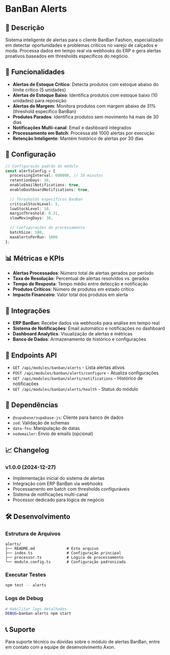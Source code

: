 # BanBan Alerts

## 📝 Descrição
Sistema inteligente de alertas para o cliente BanBan Fashion, especializado em detectar oportunidades e problemas críticos no varejo de calçados e moda. Processa dados em tempo real via webhooks do ERP e gera alertas proativos baseados em thresholds específicos do negócio.

## 🎯 Funcionalidades
- **Alertas de Estoque Crítico**: Detecta produtos com estoque abaixo do limite crítico (5 unidades)
- **Alertas de Estoque Baixo**: Identifica produtos com estoque baixo (10 unidades) para reposição
- **Alertas de Margem**: Monitora produtos com margem abaixo de 31% (threshold específico BanBan)
- **Produtos Parados**: Identifica produtos sem movimento há mais de 30 dias
- **Notificações Multi-canal**: Email e dashboard integrados
- **Processamento em Batch**: Processa até 1000 alertas por execução
- **Retenção Inteligente**: Mantém histórico de alertas por 30 dias

## 🔧 Configuração
```typescript
// Configuração padrão do módulo
const alertsConfig = {
  processingInterval: 600000, // 10 minutos
  retentionDays: 30,
  enableEmailNotifications: true,
  enableDashboardNotifications: true,
  
  // Thresholds específicos BanBan
  criticalStockLevel: 5,
  lowStockLevel: 10,
  marginThreshold: 0.31,
  slowMovingDays: 30,
  
  // Configurações de processamento
  batchSize: 100,
  maxAlertsPerRun: 1000
};
```

## 📊 Métricas e KPIs
- **Alertas Processados**: Número total de alertas gerados por período
- **Taxa de Resolução**: Percentual de alertas resolvidos vs. gerados
- **Tempo de Resposta**: Tempo médio entre detecção e notificação
- **Produtos Críticos**: Número de produtos em estado crítico
- **Impacto Financeiro**: Valor total dos produtos em alerta

## 🔗 Integrações
- **ERP BanBan**: Recebe dados via webhooks para análise em tempo real
- **Sistema de Notificações**: Email automático e notificações no dashboard
- **Dashboard Analytics**: Visualização de alertas e métricas
- **Banco de Dados**: Armazenamento de histórico e configurações

## 🚀 Endpoints API
- `GET /api/modules/banban/alerts` - Lista alertas ativos
- `POST /api/modules/banban/alerts/configure` - Atualiza configurações
- `GET /api/modules/banban/alerts/notifications` - Histórico de notificações
- `GET /api/modules/banban/alerts/health` - Status do módulo

## 🔧 Dependências
- `@supabase/supabase-js`: Cliente para banco de dados
- `zod`: Validação de schemas
- `date-fns`: Manipulação de datas
- `nodemailer`: Envio de emails (opcional)

## 📈 Changelog
### v1.0.0 (2024-12-27)
- Implementação inicial do sistema de alertas
- Integração com ERP BanBan via webhooks
- Processamento em batch com thresholds configuráveis
- Sistema de notificações multi-canal
- Processor dedicado para lógica de negócio

## 🛠️ Desenvolvimento
### Estrutura de Arquivos
```
alerts/
├── README.md              # Este arquivo
├── index.ts               # Configuração principal
├── processor.ts           # Lógica de processamento
└── module.config.ts       # Configuração padronizada
```

### Executar Testes
```bash
npm test -- alerts
```

### Logs de Debug
```bash
# Habilitar logs detalhados
DEBUG=banban-alerts npm start
```

## 📞 Suporte
Para suporte técnico ou dúvidas sobre o módulo de alertas BanBan, entre em contato com a equipe de desenvolvimento Axon. 